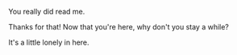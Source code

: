 You really did read me.

Thanks for that! Now that you're here, why don't you stay a while?

It's a little lonely in here.